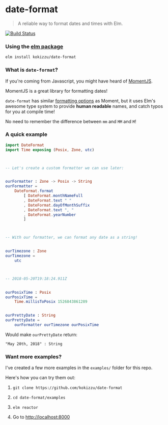 # date-format
> A reliable way to format dates and times with Elm.

[![Build Status](https://travis-ci.org/kokizzu/date-format.svg?branch=master)](https://travis-ci.org/kokizzu/date-format)


### Using the [elm package](http://package.elm-lang.org/packages/kokizzu/date-format/latest)

```
elm install kokizzu/date-format
```


### What is `date-format`?

If you're coming from Javascript, you might have heard of [MomentJS](https://momentjs.com).

MomentJS is a great library for formatting dates!

`date-format` has similar [formatting options](https://momentjs.com/docs/#/displaying/format/) as Moment, but it uses Elm's awesome type system to provide __human readable__ names, and catch typos for you at compile time!

No need to remember the difference between `mm` and `MM` and `M`!


### A quick example

```elm
import DateFormat
import Time exposing (Posix, Zone, utc)



-- Let's create a custom formatter we can use later:


ourFormatter : Zone -> Posix -> String
ourFormatter =
    DateFormat.format
        [ DateFormat.monthNameFull
        , DateFormat.text " "
        , DateFormat.dayOfMonthSuffix
        , DateFormat.text ", "
        , DateFormat.yearNumber
        ]



-- With our formatter, we can format any date as a string!


ourTimezone : Zone
ourTimezone =
    utc



-- 2018-05-20T19:18:24.911Z


ourPosixTime : Posix
ourPosixTime =
    Time.millisToPosix 1526843861289


ourPrettyDate : String
ourPrettyDate =
    ourFormatter ourTimezone ourPosixTime

```

Would make `ourPrettyDate` return:

```
"May 20th, 2018" : String
```

### Want more examples?

I've created a few more examples in the `examples/` folder for this repo.

Here's how you can try them out:

1. `git clone https://github.com/kokizzu/date-format`

1. `cd date-format/examples`

1. `elm reactor`

1. Go to [http://localhost:8000](http://localhost:8000)




